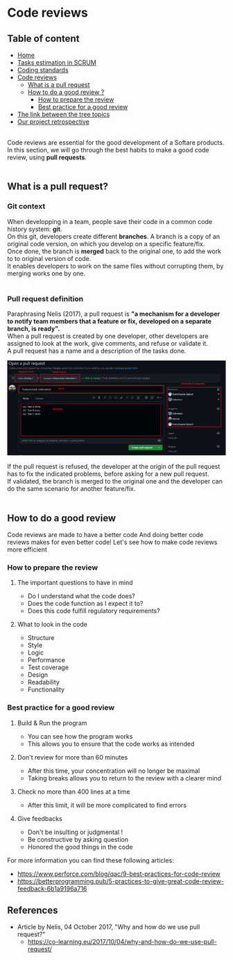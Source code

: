 # Code reviews

## Table of content
* [Home](/README.md)
* [Tasks estimation in SCRUM](/readme-content/tasks-estimation.md)
* [Coding standards](/readme-content/coding-standards.md)
* [Code reviews](/readme-content/code-reviews.md)
    * [What is a pull request](#what-is-a-pull-request-br)
    * [How to do a good review ?](#how-to-do-a-good-review)
        * [How to prepare the review](#how-to-prepare-the-review)
        * [Best practice for a good review](#best-practice-for-a-good-review)
* [The link between the tree topics](/readme-content/topics-link.md)
* [Our project retrospective](/readme-content/project-retrospective.md)

<br>
Code reviews are essential for the good development of a Softare products. In this section, we will go through the best habits to make a good code review, using <b>pull requests</b>.<br> <br>

## What is a pull request? <br>

### Git context 

When developping in a team, people save their code in a common code history system: <b>git</b>.<br>
On this git, developers create different <b>branches</b>. A branch is a copy of an original code version, on which you develop on a specific feature/fix. <br>
Once done, the branch is <b>merged</b> back to the original one, to add the work to to original version of code.<br>
It enables developers to work on the same files without corrupting them, by merging works one by one.<br><br>

### Pull request definition

Paraphrasing Nelis (2017), a pull request is <b>"a mechanism for a developer to notify team members that a feature or fix, developed on a separate branch, is ready".</b><br>
When a pull request is created by one developer, other developers are assigned to look at the work, give comments, and refuse or validate it.<br>
A pull request has a name and a description of the tasks done.<br>

<img src="./pictures/code-reviews/pull-request-definition/pull-request-screenshot.png"><br>

If the pull request is refused, the developer at the origin of the pull request has to fix the indicated problems, before asking for a new pull request.<br>
If validated, the branch is merged to the original one and the developer can do the same scenario for another feature/fix.<br><br>

## How to do a good review

Code reviews are made to have a better code
And doing better code reviews makes for even better code!
Let's see how to make code reviews more efficient

### How to prepare the review

1. The important questions to have in mind
    * Do I understand what the code does?
    * Does the code function as I expect it to?
    * Does this code fulfill regulatory requirements?

2. What to look in the code
    * Structure
    * Style
    * Logic
    * Performance
    * Test coverage
    * Design
    * Readability
    * Functionality

### Best practice for a good review

1. Build & Run the program
    * You can see how the program works
    * This allows you to ensure that the code works as intended

2. Don't review for more than 60 minutes
    * After this time, your concentration will no longer be maximal
    * Taking breaks allows you to return to the review with a clearer mind

3. Check no more than 400 lines at a time
    * After this limit, it will be more complicated to find errors

4. Give feedbacks
    * Don't be insulting or judgmental !
    * Be constructive by asking question
    * Honored the good things in the code

For more information you can find these following articles:
- https://www.perforce.com/blog/qac/9-best-practices-for-code-review
- https://betterprogramming.pub/5-practices-to-give-great-code-review-feedback-6b1a9196a716

## References

- Article by Nelis, 04 October 2017, "Why and how do we use pull request?"
    - https://co-learning.eu/2017/10/04/why-and-how-do-we-use-pull-request/
